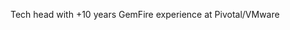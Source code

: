 Tech head with +10 years GemFire experience at Pivotal/VMware

<!---
tommyjeppesen/tommyjeppesen is a ✨ special ✨ repository because its `README.md` (this file) appears on your GitHub profile.
You can click the Preview link to take a look at your changes.
--->

